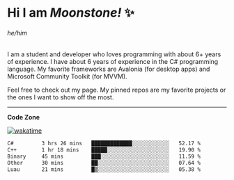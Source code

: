 
<!--
**MoonstoneStudios/MoonstoneStudios** is a ✨ _special_ ✨ repository because its `README.md` (this file) appears on your GitHub profile.

Here are some ideas to get you started:

- 🔭 I’m currently working on ...
- 🌱 I’m currently learning ...
- 👯 I’m looking to collaborate on ...
- 🤔 I’m looking for help with ...
- 💬 Ask me about ...
- 📫 How to reach me: ...
- 😄 Pronouns: ...
- ⚡ Fun fact: ...
-->

# Hi I am _Moonstone!_  ✨
###### he/him

I am a student and developer who loves programming with about 6+ years of experience. 
I have about 6 years of experience in the C# programming language. 
My favorite frameworks are Avalonia (for desktop apps) and Microsoft Community Toolkit (for MVVM).

Feel free to check out my page. My pinned repos are my favorite projects or the ones I want to show off the most. 

---

**Code Zone**


[![wakatime](https://wakatime.com/badge/user/35c755da-7226-42ef-89f9-892c03fbcf7e.svg?style=for-the-badge)](https://wakatime.com/@35c755da-7226-42ef-89f9-892c03fbcf7e)
<!--START_SECTION:waka-->

```txt
C#         3 hrs 26 mins   █████████████░░░░░░░░░░░░   52.17 %
C++        1 hr 18 mins    █████░░░░░░░░░░░░░░░░░░░░   19.90 %
Binary     45 mins         ███░░░░░░░░░░░░░░░░░░░░░░   11.59 %
Other      30 mins         ██░░░░░░░░░░░░░░░░░░░░░░░   07.64 %
Luau       21 mins         █▒░░░░░░░░░░░░░░░░░░░░░░░   05.38 %
```

<!--END_SECTION:waka-->

